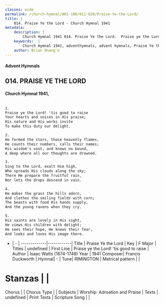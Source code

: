 ```yaml
---
classes: wide
permalink: /church-hymnal/001-100/011-020/Praise-Ye-the-Lord/
title: |
    014. Praise Ye the Lord - Church Hymnal 1941
metadata:
    description: |
        Church Hymnal 1941 014. Praise Ye the Lord.  Praise ye the Lord! 'tis good to raise  Your hearts and voices in His praise;  His nature and His works invite  To make this duty our delight.  
    keywords:  |
        Church Hymnal 1941, adventhymnals, advent hymnals, Praise Ye the Lord, Praise ye the Lord! 'tis good to raise. 
    author: Brian Onang'o
---
```


#### Advent Hymnals
## 014. PRAISE YE THE LORD
####  Church Hymnal 1941,

```txt

1.
Praise ye the Lord! 'tis good to raise 
Your hearts and voices in His praise; 
His nature and His works invite 
To make this duty our delight. 

2.
He formed the stars, those heavenly flames, 
He counts their numbers, calls their names; 
His wisdom's vast, and knows no bound, 
A deep where all our thoughts are drowned. 

3.
Sing to the Lord, exalt Him high, 
Who spreads His clouds along the sky; 
There He prepare the fruitful rain, 
Nor lets the drops descend in vain. 

4.
He makes the grass the hills adorn, 
And clothes the smiling fields with corn; 
The beasts with food His hands supply, 
And the young ravens when they cry. 

5.
His saints are lovely in His sight, 
He views His children with delight; 
He sees their hope, He knows their fear, 
And looks and loves His image there.


```

- |   -  |
-------------|------------|
Title | Praise Ye the Lord |
Key | F Major |
Titles | undefined |
First Line | Praise ye the Lord! 'tis good to raise |
Author | Isaac Watts (1674-1748)
Year | 1941
Composer| Francis Duckworth |
Hymnal|  - |
Tune| RIMINGTON |
Metrical pattern | |
# Stanzas |  |
Chorus |  |
Chorus Type |  |
Subjects | Worship: Adroation and Praise |
Texts | undefined |
Print Texts | 
Scripture Song |  |
    
